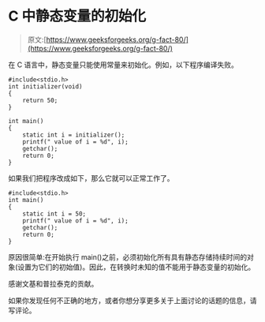 # C 中静态变量的初始化

> 原文:[https://www.geeksforgeeks.org/g-fact-80/](https://www.geeksforgeeks.org/g-fact-80/)

在 C 语言中，静态变量只能使用常量来初始化。例如，以下程序编译失败。

```
#include<stdio.h>
int initializer(void)
{
    return 50;
}

int main()
{
    static int i = initializer();
    printf(" value of i = %d", i);
    getchar();
    return 0;
}
```

如果我们把程序改成如下，那么它就可以正常工作了。

```
#include<stdio.h>
int main()
{
    static int i = 50;
    printf(" value of i = %d", i);
    getchar();
    return 0;
}
```

原因很简单:在开始执行 main()之前，必须初始化所有具有静态存储持续时间的对象(设置为它们的初始值)。因此，在转换时未知的值不能用于静态变量的初始化。

感谢文基和普拉泰克的贡献。

如果你发现任何不正确的地方，或者你想分享更多关于上面讨论的话题的信息，请写评论。